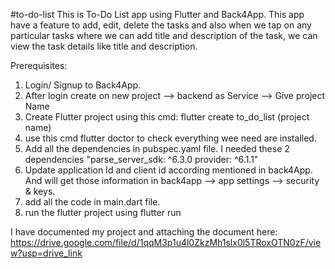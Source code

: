 #to-do-list
This is To-Do List app using Flutter and Back4App. This app have a feature to add, edit, delete the tasks and also when we tap on any particular tasks where we can add title and description of the task, we can view the task details like title and description. 

Prerequisites:
1. Login/ Signup to Back4App.
2. After login create on new project --> backend as Service --> Give project Name
3. Create Flutter project using this cmd: flutter create to_do_list (project name)
4. use this cmd flutter doctor to check everything wee need are installed.
5. Add all the dependencies in pubspec.yaml file. I needed these 2 dependencies "parse_server_sdk: ^6.3.0 provider: ^6.1.1"
6. Update application Id and client id according mentioned in back4App. And will get those information in back4app --> app settings --> security & keys.
7. add all the code in main.dart file.
8. run the flutter project using flutter run

I have documented my project and attaching the document here:
https://drive.google.com/file/d/1qqM3p1u4l0ZkzMh1slx0l5TRoxOTN0zF/view?usp=drive_link
